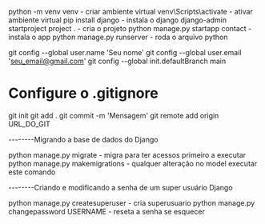 python -m venv venv - criar ambiente virtual
venv\Scripts\activate - ativar ambiente virtual
pip install django - instala o django
django-admin startproject project . - cria o projeto
python manage.py startapp contact  - instala o app
python manage.py runserver - roda o arquivo python



git config --global user.name 'Seu nome'
git config --global user.email 'seu_email@gmail.com'
git config --global init.defaultBranch main
# Configure o .gitignore
git init
git add .
git commit -m 'Mensagem'
git remote add origin URL_DO_GIT


--------Migrando a base de dados do Django

python manage.py migrate - migra para ter acessos primeiro a executar
python manage.py makemigrations - qualquer alteração no model executar este comando


--------Criando e modificando a senha de um super usuário Django

python manage.py createsuperuser - cria superusuario
python manage.py changepassword USERNAME - reseta a senha se esquecer